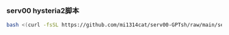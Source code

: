 
### serv00 hysteria2脚本
```bash
bash <(curl -fsSL https://github.com/mi1314cat/serv00-GPTsh/raw/main/serv00-hy2)

```

